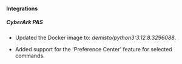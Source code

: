
#### Integrations

##### CyberArk PAS
- Updated the Docker image to: *demisto/python3:3.12.8.3296088*.

- Added support for the 'Preference Center' feature for selected commands.
